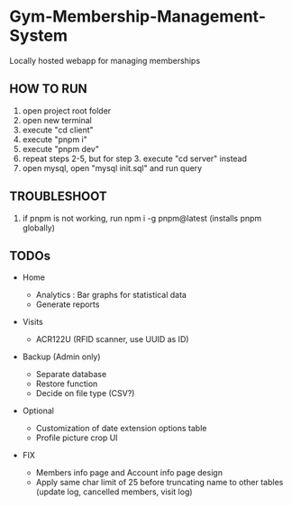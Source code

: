 # Gym-Membership-Management-System
Locally hosted webapp for managing memberships

## HOW TO RUN
1. open project root folder
2. open new terminal
3. execute "cd client"
4. execute "pnpm i"
5. execute "pnpm dev"
6. repeat steps 2-5, but for step 3. execute "cd server" instead
7. open mysql, open "mysql init.sql" and run query

## TROUBLESHOOT
1. if pnpm is not working, run npm i -g pnpm@latest (installs pnpm globally)

## TODOs
- Home
  - Analytics : Bar graphs for statistical data
  - Generate reports

- Visits
  - ACR122U (RFID scanner, use UUID as ID)

- Backup (Admin only)
  - Separate database
  - Restore function
  - Decide on file type (CSV?)

- Optional
  - Customization of date extension options table
  - Profile picture crop UI

- FIX
  - Members info page and Account info page design
  - Apply same char limit of 25 before truncating name to other tables (update log, cancelled members, visit log)